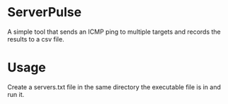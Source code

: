 # ServerPulse

A simple tool that sends an ICMP ping to multiple targets and records the results to a csv file.

# Usage
Create a servers.txt file in the same directory the executable file is in and run it.
